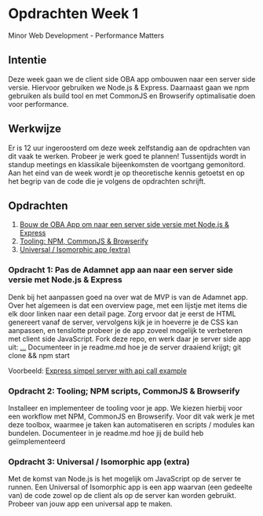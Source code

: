 # Opdrachten Week 1
Minor Web Development - Performance Matters

## Intentie
Deze week gaan we de client side OBA app ombouwen naar een server side versie. Hiervoor gebruiken we Node.js & Express. Daarnaast gaan we npm gebruiken als build tool en met CommonJS en Browserify optimalisatie doen voor performance.

## Werkwijze
Er is 12 uur ingeroosterd om deze week zelfstandig aan de opdrachten van dit vaak te werken. Probeer je werk goed te plannen! Tussentijds wordt in standup meetings en klassikale bijeenkomsten de voortgang gemonitord. Aan het eind van de week wordt je op theoretische kennis getoetst en op het begrip van de code die je volgens de opdrachten schrijft.

## Opdrachten
1. [Bouw de OBA App om naar een server side versie met Node.js & Express](https://github.com/cmda-minor-web/performance-matters-1819/blob/master/opdrachten-week-1.md#opdracht-1-pas-de-adamnet-app-aan-naar-een-server-side-versie-met-nodejs--express)
2. [Tooling: NPM, CommonJS & Browserify](https://github.com/cmda-minor-web/performance-matters-1819/blob/master/opdrachten-week-1.md#opdracht-2-tooling-npm-scripts-commonjs--browserify)
3. [Universal / Isomorphic app (extra)](https://github.com/cmda-minor-web/performance-matters-1819/blob/master/opdrachten-week-1.md#opdracht-3-universal--isomorphic-app-extra)

### Opdracht 1: Pas de Adamnet app aan naar een server side versie met Node.js & Express

Denk bij het aanpassen goed na over wat de MVP is van de Adamnet app. Over het algemeen is dat een overview page, met een lijstje met items die elk door linken naar een detail page. Zorg ervoor dat je eerst de HTML genereert vanaf de server, vervolgens kijk je in hoeverre je de CSS kan aanpassen, en tenslotte probeer je de app zoveel mogelijk te verbeteren met client side JavaScript. 
Fork deze repo, en werk daar je server side app uit: [...](...)
Documenteer in je readme.md hoe je de server draaiend krijgt; git clone && npm start  

Voorbeeld: 
[Express simpel server with api call example](https://github.com/wooorm/dictionary)

### Opdracht 2: Tooling; NPM scripts, CommonJS & Browserify

Installeer en implementeer de tooling voor je app. We kiezen hierbij voor een workflow met NPM, CommonJS en Browserify. Voor dit vak werk je met deze toolbox, waarmee je taken kan automatiseren en scripts / modules kan bundelen. 
Documenteer in je readme.md hoe jij de build heb geïmplementeerd

### Opdracht 3: Universal / Isomorphic app (extra)

Met de komst van Node.js is het mogelijk om JavaScript op de server te runnen. Een Universal of Isomorphic app is een app waarvan (een gedeelte van) de code zowel op de client als op de server kan worden gebruikt. Probeer van jouw app een universal app te maken.
